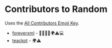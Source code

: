 # Contributors to Random
Uses the [All Contributors Emoji Key](https://allcontributors.org/docs/en/emoji-key).
- [foreverxml](https://codeberg.org/foreverxml) - 🎨🤔🚧👀🌍⚠️💻
- [teackot](https://codeberg.org/teackot) - 🌍⚠️